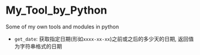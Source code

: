 # My_Tool_by_Python
Some of my own tools and modules in python


* `get_date`: 获取指定日期(形如`xxxx-xx-xx`)之前或之后的多少天的日期, 返回值为字符串格式的日期
